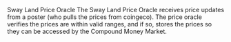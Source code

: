 Sway Land Price Oracle
The Sway Land Price Oracle receives price updates from a poster (who pulls the prices from coingeco). The price oracle verifies the prices are within valid ranges, and if so, stores the prices so they can be accessed by the Compound Money Market.
